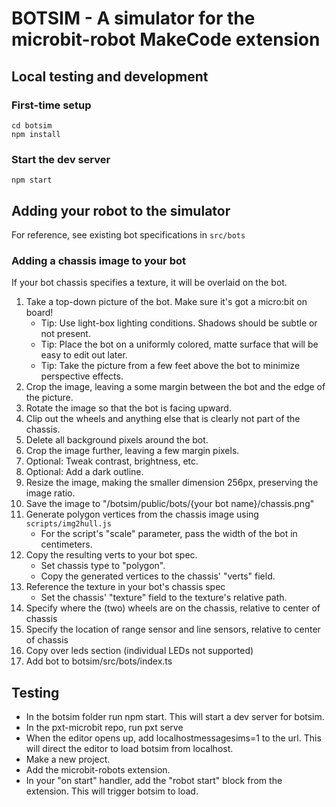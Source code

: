# BOTSIM - A simulator for the microbit-robot MakeCode extension

## Local testing and development

### First-time setup
```
cd botsim
npm install
```

### Start the dev server
```
npm start
```

## Adding your robot to the simulator

For reference, see existing bot specifications in `src/bots`

### Adding a chassis image to your bot

If your bot chassis specifies a texture, it will be overlaid on the bot.

1. Take a top-down picture of the bot. Make sure it's got a micro:bit on board!
   - Tip: Use light-box lighting conditions. Shadows should be subtle or not present.
   - Tip: Place the bot on a uniformly colored, matte surface that will be easy to edit out later.
   - Tip: Take the picture from a few feet above the bot to minimize perspective effects.
2. Crop the image, leaving a some margin between the bot and the edge of the picture.
3. Rotate the image so that the bot is facing upward.
4. Clip out the wheels and anything else that is clearly not part of the chassis.
5. Delete all background pixels around the bot.
6. Crop the image further, leaving a few margin pixels.
7. Optional: Tweak contrast, brightness, etc.
8. Optional: Add a dark outline.
9. Resize the image, making the smaller dimension 256px, preserving the image ratio.
11. Save the image to "/botsim/public/bots/{your bot name}/chassis.png"
12. Generate polygon vertices from the chassis image using `scripts/img2hull.js`
    -  For the script's "scale" parameter, pass the width of the bot in centimeters.
13. Copy the resulting verts to your bot spec.
    - Set chassis type to "polygon".
    - Copy the generated vertices to the chassis' "verts" field.
14. Reference the texture in your bot's chassis spec
    - Set the chassis' "texture" field to the texture's relative path.
15. Specify where the (two) wheels are on the chassis, relative to center of chassis
16. Specify the location of range sensor and line sensors, relative to center of chassis
17. Copy over leds section (individual LEDs not supported)
18. Add bot to botsim/src/bots/index.ts


## Testing

- In the botsim folder run npm start. This will start a dev server for botsim.
- In the pxt-microbit repo, run pxt serve
- When the editor opens up, add localhostmessagesims=1 to the url. This will direct the editor to load botsim from localhost.
- Make a new project.
- Add the microbit-robots extension.
- In your "on start" handler, add the "robot start" block from the extension. This will trigger botsim to load.





